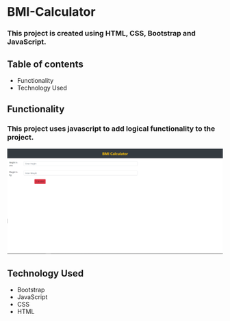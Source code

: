 # BMI-Calculator

### This project is created using HTML, CSS, Bootstrap and JavaScript.

## Table of contents

- Functionality
- Technology Used

## Functionality

### This project uses javascript to add logical functionality to the project.

![srceen shot](https://raw.githubusercontent.com/amitverma07/BMI-Calculator/master/Capture.png)

## Technology Used

- Bootstrap
- JavaScript
- CSS
- HTML
